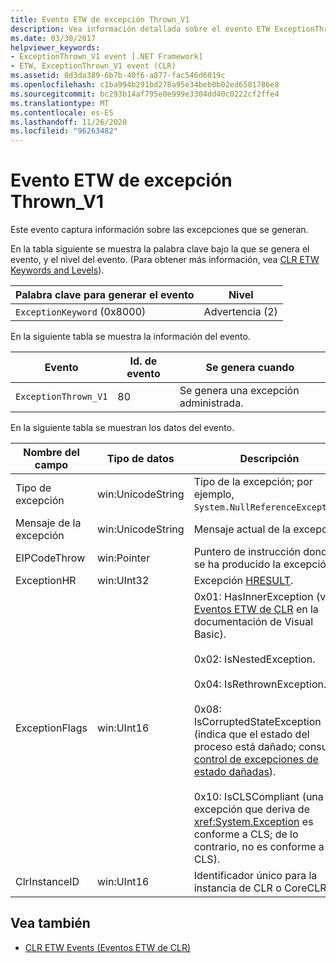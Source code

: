 ```yaml
---
title: Evento ETW de excepción Thrown_V1
description: Vea información detallada sobre el evento ETW ExceptionThrown_V1. Los datos de eventos, como los nombres de campo, los tipos de datos y las descripciones, se proporcionan para las excepciones producidas.
ms.date: 03/30/2017
helpviewer_keywords:
- ExceptionThrown_V1 event [.NET Framework]
- ETW, ExceptionThrown_V1 event (CLR)
ms.assetid: 0d3da389-6b7b-40f6-a877-fac546d6019c
ms.openlocfilehash: c1ba994b291bd278a95e34beb0b02ed6581786e8
ms.sourcegitcommit: bc293b14af795e0e999e3304dd40c0222cf2ffe4
ms.translationtype: MT
ms.contentlocale: es-ES
ms.lasthandoff: 11/26/2020
ms.locfileid: "96263482"
---
```

# <a name="exception-thrown_v1-etw-event"></a>Evento ETW de excepción Thrown_V1

Este evento captura información sobre las excepciones que se generan.  
  
 En la tabla siguiente se muestra la palabra clave bajo la que se genera el evento, y el nivel del evento. (Para obtener más información, vea [CLR ETW Keywords and Levels](clr-etw-keywords-and-levels.md)).  
  
|Palabra clave para generar el evento|Nivel|  
|-----------------------------------|-----------|  
|`ExceptionKeyword` (0x8000)|Advertencia (2)|  
  
 En la siguiente tabla se muestra la información del evento.  
  
|Evento|Id. de evento|Se genera cuando|  
|-----------|--------------|-----------------|  
|`ExceptionThrown_V1`|80|Se genera una excepción administrada.|  
  
 En la siguiente tabla se muestran los datos del evento.  
  
|Nombre del campo|Tipo de datos|Descripción|  
|----------------|---------------|-----------------|  
|Tipo de excepción|win:UnicodeString|Tipo de la excepción; por ejemplo, `System.NullReferenceException`.|  
|Mensaje de la excepción|win:UnicodeString|Mensaje actual de la excepción.|  
|EIPCodeThrow|win:Pointer|Puntero de instrucción donde se ha producido la excepción.|  
|ExceptionHR|win:UInt32|Excepción [HRESULT](/openspecs/windows_protocols/ms-erref/0642cb2f-2075-4469-918c-4441e69c548a).|  
|ExceptionFlags|win:UInt16|0x01: HasInnerException (vea [Eventos ETW de CLR](clr-etw-events.md) en la documentación de Visual Basic).<br /><br /> 0x02: IsNestedException.<br /><br /> 0x04: IsRethrownException.<br /><br /> 0x08: IsCorruptedStateException (indica que el estado del proceso está dañado; consulte [control de excepciones de estado dañadas](/archive/msdn-magazine/2009/february/clr-inside-out-handling-corrupted-state-exceptions)).<br /><br /> 0x10: IsCLSCompliant (una excepción que deriva de <xref:System.Exception> es conforme a CLS; de lo contrario, no es conforme a CLS).|  
|ClrInstanceID|win:UInt16|Identificador único para la instancia de CLR o CoreCLR.|  
  
## <a name="see-also"></a>Vea también

- [CLR ETW Events (Eventos ETW de CLR)](clr-etw-events.md)
